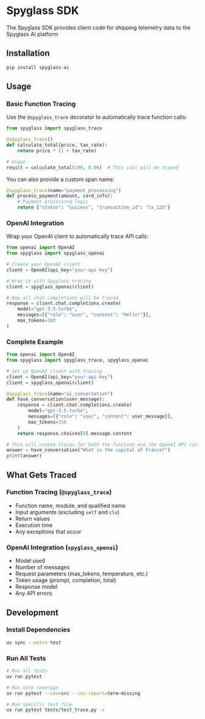 # Spyglass SDK
The Spyglass SDK provides client code for shipping telemetry data to the Spyglass AI platform

## Installation
```bash
pip install spyglass-ai
```

## Usage

### Basic Function Tracing

Use the `@spyglass_trace` decorator to automatically trace function calls:

```python
from spyglass import spyglass_trace

@spyglass_trace()
def calculate_total(price, tax_rate):
    return price * (1 + tax_rate)

# Usage
result = calculate_total(100, 0.08)  # This call will be traced
```

You can also provide a custom span name:

```python
@spyglass_trace(name="payment_processing")
def process_payment(amount, card_info):
    # Payment processing logic
    return {"status": "success", "transaction_id": "tx_123"}
```

### OpenAI Integration

Wrap your OpenAI client to automatically trace API calls:

```python
from openai import OpenAI
from spyglass import spyglass_openai

# Create your OpenAI client
client = OpenAI(api_key="your-api-key")

# Wrap it with Spyglass tracing
client = spyglass_openai(client)

# Now all chat completions will be traced
response = client.chat.completions.create(
    model="gpt-3.5-turbo",
    messages=[{"role": "user", "content": "Hello!"}],
    max_tokens=100
)
```

### Complete Example

```python
from openai import OpenAI
from spyglass import spyglass_trace, spyglass_openai

# Set up OpenAI client with tracing
client = OpenAI(api_key="your-api-key")
client = spyglass_openai(client)

@spyglass_trace(name="ai_conversation")
def have_conversation(user_message):
    response = client.chat.completions.create(
        model="gpt-3.5-turbo",
        messages=[{"role": "user", "content": user_message}],
        max_tokens=150
    )
    return response.choices[0].message.content

# This will create traces for both the function and the OpenAI API call
answer = have_conversation("What is the capital of France?")
print(answer)
```

## What Gets Traced

### Function Tracing (`@spyglass_trace`)
- Function name, module, and qualified name
- Input arguments (excluding `self` and `cls`)
- Return values
- Execution time
- Any exceptions that occur

### OpenAI Integration (`spyglass_openai`)
- Model used
- Number of messages
- Request parameters (max_tokens, temperature, etc.)
- Token usage (prompt, completion, total)
- Response model
- Any API errors

## Development
### Install Dependencies
```bash
uv sync --extra test
```

### Run All Tests
```bash
# Run all tests
uv run pytest

# Run with coverage
uv run pytest --cov=src --cov-report=term-missing

# Run specific test file
uv run pytest tests/test_trace.py -v
```